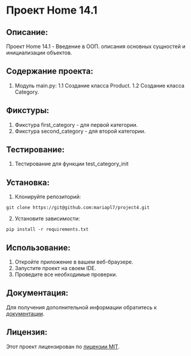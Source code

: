 # Проект Home 14.1

## Описание:

Проект Home 14.1 - Введение в ООП. описания основных сущностей и инициализации объектов.

## Содержание проекта:

1. Модуль main.py:
1.1 Создание класса Product.
1.2 Создание класса Category.

## Фикстуры:

1. Фикстура first_category - для первой категории.
2. Фикстура second_category - для второй категории.

## Тестирование:

1. Тестирование для функции test_category_init

## Установка:

1. Клонируйте репозиторий:
```
git clone https://git@github.com:mariapl7/project4.git
```
2. Установите зависимости:
```
pip install -r requirements.txt
```
## Использование:

1. Откройте приложение в вашем веб-браузере.
2. Запустите проект на своем IDE.
3. Проведите все необходимые проверки.

## Документация:

Для получения дополнительной информации обратитесь к [документации](docs/README.md).

## Лицензия:

Этот проект лицензирован по [лицензии MIT](LICENSE).
